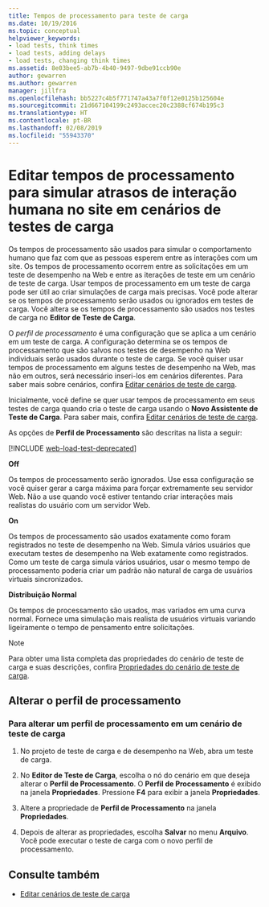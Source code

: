 ```yaml
---
title: Tempos de processamento para teste de carga
ms.date: 10/19/2016
ms.topic: conceptual
helpviewer_keywords:
- load tests, think times
- load tests, adding delays
- load tests, changing think times
ms.assetid: 8e03bee5-ab7b-4b40-9497-9dbe91ccb90e
author: gewarren
ms.author: gewarren
manager: jillfra
ms.openlocfilehash: bb5227c4b5f771747a43a7f0f12e0125b125604e
ms.sourcegitcommit: 21d667104199c2493accec20c2388cf674b195c3
ms.translationtype: HT
ms.contentlocale: pt-BR
ms.lasthandoff: 02/08/2019
ms.locfileid: "55943370"
---
```

# <a name="edit-think-times-to-simulate-website-human-interaction-delays-in-load-tests-scenarios"></a>Editar tempos de processamento para simular atrasos de interação humana no site em cenários de testes de carga

Os tempos de processamento são usados para simular o comportamento humano que faz com que as pessoas esperem entre as interações com um site. Os tempos de processamento ocorrem entre as solicitações em um teste de desempenho na Web e entre as iterações de teste em um cenário de teste de carga. Usar tempos de processamento em um teste de carga pode ser útil ao criar simulações de carga mais precisas. Você pode alterar se os tempos de processamento serão usados ou ignorados em testes de carga. Você altera se os tempos de processamento são usados nos testes de carga no **Editor de Teste de Carga**.

O *perfil de processamento* é uma configuração que se aplica a um cenário em um teste de carga. A configuração determina se os tempos de processamento que são salvos nos testes de desempenho na Web individuais serão usados durante o teste de carga. Se você quiser usar tempos de processamento em alguns testes de desempenho na Web, mas não em outros, será necessário inseri-los em cenários diferentes. Para saber mais sobre cenários, confira [Editar cenários de teste de carga](../test/edit-load-test-scenarios.md).

Inicialmente, você define se quer usar tempos de processamento em seus testes de carga quando cria o teste de carga usando o **Novo Assistente de Teste de Carga**. Para saber mais, confira [Editar cenários de teste de carga](../test/edit-load-test-scenarios.md).

As opções de **Perfil de Processamento** são descritas na lista a seguir:

[!INCLUDE [web-load-test-deprecated](includes/web-load-test-deprecated.md)]

**Off**

Os tempos de processamento serão ignorados. Use essa configuração se você quiser gerar a carga máxima para forçar extremamente seu servidor Web. Não a use quando você estiver tentando criar interações mais realistas do usuário com um servidor Web.

**On**

Os tempos de processamento são usados exatamente como foram registrados no teste de desempenho na Web. Simula vários usuários que executam testes de desempenho na Web exatamente como registrados. Como um teste de carga simula vários usuários, usar o mesmo tempo de processamento poderia criar um padrão não natural de carga de usuários virtuais sincronizados.

**Distribuição Normal**

Os tempos de processamento são usados, mas variados em uma curva normal. Fornece uma simulação mais realista de usuários virtuais variando ligeiramente o tempo de pensamento entre solicitações.

> [!NOTE]
> Para obter uma lista completa das propriedades do cenário de teste de carga e suas descrições, confira [Propriedades do cenário de teste de carga](../test/load-test-scenario-properties.md).

## <a name="change-the-think-profile"></a>Alterar o perfil de processamento

### <a name="to-change-a-think-profile-in-a-load-test-scenario"></a>Para alterar um perfil de processamento em um cenário de teste de carga

1.  No projeto de teste de carga e de desempenho na Web, abra um teste de carga.

2.  No **Editor de Teste de Carga**, escolha o nó do cenário em que deseja alterar o **Perfil de Processamento**. O **Perfil de Processamento** é exibido na janela **Propriedades**. Pressione **F4** para exibir a janela **Propriedades**.

3.  Altere a propriedade de **Perfil de Processamento** na janela **Propriedades**.

4.  Depois de alterar as propriedades, escolha **Salvar** no menu **Arquivo**. Você pode executar o teste de carga com o novo perfil de processamento.

## <a name="see-also"></a>Consulte também

- [Editar cenários de teste de carga](../test/edit-load-test-scenarios.md)